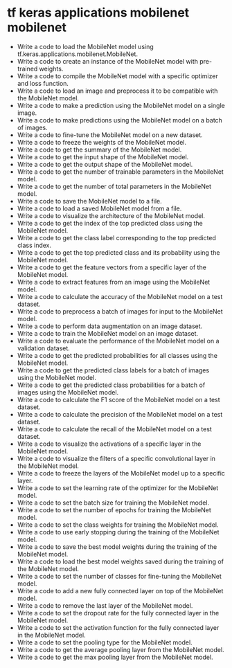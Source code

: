 # tf keras applications mobilenet mobilenet

- Write a code to load the MobileNet model using tf.keras.applications.mobilenet.MobileNet.
- Write a code to create an instance of the MobileNet model with pre-trained weights.
- Write a code to compile the MobileNet model with a specific optimizer and loss function.
- Write a code to load an image and preprocess it to be compatible with the MobileNet model.
- Write a code to make a prediction using the MobileNet model on a single image.
- Write a code to make predictions using the MobileNet model on a batch of images.
- Write a code to fine-tune the MobileNet model on a new dataset.
- Write a code to freeze the weights of the MobileNet model.
- Write a code to get the summary of the MobileNet model.
- Write a code to get the input shape of the MobileNet model.
- Write a code to get the output shape of the MobileNet model.
- Write a code to get the number of trainable parameters in the MobileNet model.
- Write a code to get the number of total parameters in the MobileNet model.
- Write a code to save the MobileNet model to a file.
- Write a code to load a saved MobileNet model from a file.
- Write a code to visualize the architecture of the MobileNet model.
- Write a code to get the index of the top predicted class using the MobileNet model.
- Write a code to get the class label corresponding to the top predicted class index.
- Write a code to get the top predicted class and its probability using the MobileNet model.
- Write a code to get the feature vectors from a specific layer of the MobileNet model.
- Write a code to extract features from an image using the MobileNet model.
- Write a code to calculate the accuracy of the MobileNet model on a test dataset.
- Write a code to preprocess a batch of images for input to the MobileNet model.
- Write a code to perform data augmentation on an image dataset.
- Write a code to train the MobileNet model on an image dataset.
- Write a code to evaluate the performance of the MobileNet model on a validation dataset.
- Write a code to get the predicted probabilities for all classes using the MobileNet model.
- Write a code to get the predicted class labels for a batch of images using the MobileNet model.
- Write a code to get the predicted class probabilities for a batch of images using the MobileNet model.
- Write a code to calculate the F1 score of the MobileNet model on a test dataset.
- Write a code to calculate the precision of the MobileNet model on a test dataset.
- Write a code to calculate the recall of the MobileNet model on a test dataset.
- Write a code to visualize the activations of a specific layer in the MobileNet model.
- Write a code to visualize the filters of a specific convolutional layer in the MobileNet model.
- Write a code to freeze the layers of the MobileNet model up to a specific layer.
- Write a code to set the learning rate of the optimizer for the MobileNet model.
- Write a code to set the batch size for training the MobileNet model.
- Write a code to set the number of epochs for training the MobileNet model.
- Write a code to set the class weights for training the MobileNet model.
- Write a code to use early stopping during the training of the MobileNet model.
- Write a code to save the best model weights during the training of the MobileNet model.
- Write a code to load the best model weights saved during the training of the MobileNet model.
- Write a code to set the number of classes for fine-tuning the MobileNet model.
- Write a code to add a new fully connected layer on top of the MobileNet model.
- Write a code to remove the last layer of the MobileNet model.
- Write a code to set the dropout rate for the fully connected layer in the MobileNet model.
- Write a code to set the activation function for the fully connected layer in the MobileNet model.
- Write a code to set the pooling type for the MobileNet model.
- Write a code to get the average pooling layer from the MobileNet model.
- Write a code to get the max pooling layer from the MobileNet model.